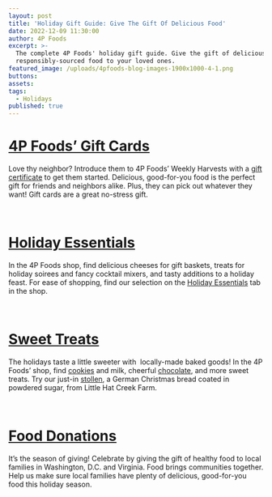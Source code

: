 ```yaml
---
layout: post
title: 'Holiday Gift Guide: Give The Gift Of Delicious Food'
date: 2022-12-09 11:30:00
author: 4P Foods
excerpt: >-
  The complete 4P Foods' holiday gift guide. Give the gift of delicious,
  responsibly-sourced food to your loved ones.
featured_image: /uploads/4pfoods-blog-images-1900x1000-4-1.png
buttons:
assets:
tags:
  - Holidays
published: true
---
```

<div class="editable"><h1><a target="_blank" rel="noopener" href="https://4pfoods.com/posts/give-the-gift-of-good-food/">4P Foods&rsquo; Gift Cards</a></h1><p>Love thy neighbor? Introduce them to 4P Foods&rsquo; Weekly Harvests with a <a target="_blank" rel="noopener" href="https://4pfoods.com/posts/give-the-gift-of-good-food/">gift certificate</a> to get them started. Delicious, good-for-you food is the perfect gift for friends and neighbors alike. Plus, they can pick out whatever they want! Gift cards are a great no-stress gift.</p><p>&nbsp;</p><h1><a target="_blank" rel="noopener" href="https://shop.4pfoods.com/holiday-essentials">Holiday Essentials</a></h1><p>In the 4P Foods shop, find delicious cheeses for gift baskets, treats for holiday soirees and fancy cocktail mixers, and tasty additions to a holiday feast. For ease of shopping, find our selection on the <a href="https://shop.4pfoods.com/holiday-essentials">Holiday Essentials</a> tab in the shop.</p><p>&nbsp;</p><h1><a target="_blank" rel="noopener" href="https://shop.4pfoods.com/provisions">Sweet Treats</a></h1><p>The holidays taste a little sweeter with&nbsp; locally-made baked goods! In the 4P Foods&rsquo; shop, find <a target="_blank" rel="noopener" href="https://shop.4pfoods.com/summary.php?go=products&amp;search_substring=cookies">cookies</a> and milk, cheerful <a target="_blank" rel="noopener" href="https://shop.4pfoods.com/summary.php?go=products&amp;search_substring=chocolate">chocolate</a>, and more sweet treats. Try our just-in <a target="_blank" rel="noopener" href="https://shop.4pfoods.com/product/almond-stollen">stollen</a>, a German Christmas bread coated in powdered sugar, from Little Hat Creek Farm.</p><p>&nbsp;</p><h1><a target="_blank" rel="noopener" href="https://shop.4pfoods.com/summary.php?go=products&amp;search_substring=donation">Food Donations</a></h1><p>It&rsquo;s the season of giving! Celebrate by giving the gift of healthy food to local families in Washington, D.C. and Virginia. Food brings communities together. Help us make sure local families have plenty of delicious, good-for-you food this holiday season.</p></div>